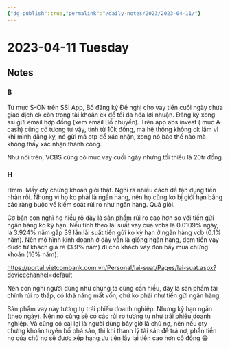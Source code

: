 ```yaml
---
{"dg-publish":true,"permalink":"/daily-notes/2023/2023-04-11/"}
---
```


# 2023-04-11 Tuesday

## Notes

### B

Từ mục S-ON trên SSI App, Bố đăng ký Đề nghị cho vay tiền cuối ngày chưa giao dịch ck còn trong tài khoản ck để tối đa hóa lợi nhuận. Đăng ký xong ssi gửi email hợp đồng (xem email Bố chuyển).
Trên app abs invest ( mục A-cash) cũng có tương tự vậy, tính từ 10k đồng, mà hệ thống không ok lắm vì khi mình đăng ký, nó gửi mã otp để xác nhận, xong nó báo thế nào mà không thấy xác nhận thành công.

Như nói trên, VCBS cũng có mục vay cuối ngày nhưng tối thiểu là 20tr đồng.

### H

Hmm. Mấy cty chứng khoán giỏi thật. Nghĩ ra nhiều cách để tận dụng tiền nhàn rỗi. Nhưng vì họ ko phải là ngân hàng, nên họ cũng ko bị giới hạn bằng các ràng buộc về kiểm soát rủi ro như ngân hàng. Quá giỏi. 

Cơ bản con nghĩ họ hiểu rõ đây là sản phẩm rủi ro cao hơn so với tiền gửi ngân hàng ko kỳ hạn. Nếu tính theo lãi suất vay của vcbs là 0.0109% ngày, là 3.924% năm gấp 39 lần lãi suất tiền gửi ko kỳ hạn ở ngân hàng vcb (0.1% năm). Nên mô hình kinh doanh ở đây vẫn là giống ngân hàng, đem tiền vay được từ khách giá rẻ (3.9% năm) đi cho khách vay đòn bẩy mua chứng khoán (16% năm).

<https://portal.vietcombank.com.vn/Personal/lai-suat/Pages/lai-suat.aspx?devicechannel=default>

Nên con nghĩ người dùng như chúng ta cũng cần hiểu, đây là sản phẩm tài chính rủi ro thấp, có khả năng mất vốn, chứ ko phải như tiền gửi ngân hàng.

Sản phẩm vay này tương tự trái phiếu doanh nghiệp. Nhưng kỳ hạn ngắn (theo ngày). Nên nó cũng sẽ có các rủi ro tương tự như trái phiếu doanh nghiệp. Và cũng có cái lợi là người dùng bây giờ là chủ nợ, nên nếu cty chứng khoán tuyên bố phá sản, thì khi thanh lý tài sản để trả nợ, phần tiền nợ của chủ nợ sẽ được xếp hạng ưu tiên lấy lại tiền cao hơn cổ đông 😁
